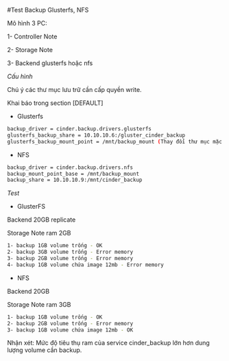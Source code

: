 #Test Backup Glusterfs, NFS

Mô hình 3 PC:

1- Controller Note 

2- Storage Note

3- Backend glusterfs hoặc nfs

*Cấu hình*

Chú ý các thư mục lưu trữ cần cấp quyền write. 

Khai báo trong section [DEFAULT]

- Glusterfs 

```sh
backup_driver = cinder.backup.drivers.glusterfs
glusterfs_backup_share = 10.10.10.6:/gluster_cinder_backup
glusterfs_backup_mount_point = /mnt/backup_mount (Thay đổi thư mục mặc định chứa backup)
```

- NFS

```sh
backup_driver = cinder.backup.drivers.nfs
backup_mount_point_base = /mnt/backup_mount
backup_share = 10.10.10.9:/mnt/cinder_backup
```

*Test*

- GlusterFS

Backend 20GB replicate

Storage Note ram 2GB
```sh
1- backup 1GB volume trống - OK
2- backup 3GB volume trống - Error memory 
3- backup 2GB volume trống - Error memory
4- backup 1GB volume chứa image 12mb - Error memory
```

- NFS

Backend 20GB

Storage Note ram 3GB
```sh
1- backup 1GB volume trống - OK
2- backup 2GB volume trống - Error memory
3- backup 1GB volume chứa image 12mb - OK
```
Nhận xét: Mức độ tiêu thụ ram của service cinder_backup lớn hơn dung lượng volume cần backup.



